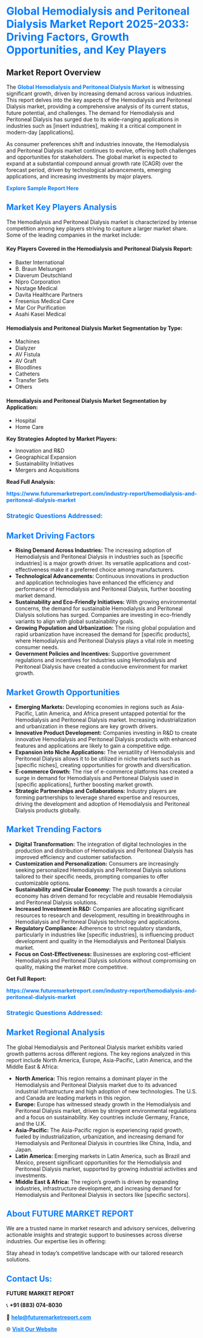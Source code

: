 <h1 style="color: #007BFF;">Global Hemodialysis and Peritoneal Dialysis Market Report 2025-2033: Driving Factors, Growth Opportunities, and Key Players</h1>

<section id="overview">
<h2>Market Report Overview</h2>
<p>The <a href="https://www.futuremarketreport.com/industry-report/hemodialysis-and-peritoneal-dialysis-market" style="color: #007BFF; text-decoration: none;"><strong>Global Hemodialysis and Peritoneal Dialysis Market</strong></a> is witnessing significant growth, driven by increasing demand across various industries. This report delves into the key aspects of the Hemodialysis and Peritoneal Dialysis market, providing a comprehensive analysis of its current status, future potential, and challenges. The demand for Hemodialysis and Peritoneal Dialysis has surged due to its wide-ranging applications in industries such as [insert industries], making it a critical component in modern-day [applications].</p>
<p>As consumer preferences shift and industries innovate, the Hemodialysis and Peritoneal Dialysis market continues to evolve, offering both challenges and opportunities for stakeholders. The global market is expected to expand at a substantial compound annual growth rate (CAGR) over the forecast period, driven by technological advancements, emerging applications, and increasing investments by major players.</p>
</section>

<section id="overview">
<p><a href="https://www.futuremarketreport.com/request-sample/reportId=84226" style="color: #007BFF; text-decoration: none;"><strong>Explore Sample Report Here</strong></a></p>
</section>

<section id="key-players">
<h2 style="color: #007BFF;">Market Key Players Analysis</h2>
<p>The Hemodialysis and Peritoneal Dialysis market is characterized by intense competition among key players striving to capture a larger market share. Some of the leading companies in the market include:</p>
<h4>Key Players Covered in the Hemodialysis and Peritoneal Dialysis Report:</h4>
<ul><li>Baxter International</li><li>B. Braun Melsungen</li><li>Diaverum Deutschland</li><li>Nipro Corporation</li><li>Nxstage Medical</li><li>Davita Healthcare Partners</li><li>Fresenius Medical Care</li><li>Mar Cor Purification</li><li>Asahi Kasei Medical</li></ul>
<h4>Hemodialysis and Peritoneal Dialysis Market Segmentation by Type:</h4>
<ul><li>Machines</li><li>Dialyzer</li><li>AV Fistula</li><li>AV Graft</li><li>Bloodlines</li><li>Catheters</li><li>Transfer Sets</li><li>Others</li></ul>

<h4>Hemodialysis and Peritoneal Dialysis Market Segmentation by Application:</h4>
<ul><li>Hospital</li><li>Home Care</li></ul>
<p><strong>Key Strategies Adopted by Market Players:</strong></p>
<ul>
<li>Innovation and R&D</li>
<li>Geographical Expansion</li>
<li>Sustainability Initiatives</li>
<li>Mergers and Acquisitions</li>
</ul>
</section>

<section>
<p><strong>Read Full Analysis: </strong></p><a href="https://www.futuremarketreport.com/industry-report/hemodialysis-and-peritoneal-dialysis-market" style="color: #007BFF; text-decoration: none;"><strong>https://www.futuremarketreport.com/industry-report/hemodialysis-and-peritoneal-dialysis-market</strong></a>
<h3 style="color: #007BFF;">Strategic Questions Addressed:</h3>
</section>

<section id="driving-factors">
<h2 style="color: #007BFF;">Market Driving Factors</h2>
<ul>
<li><strong>Rising Demand Across Industries:</strong> The increasing adoption of Hemodialysis and Peritoneal Dialysis in industries such as [specific industries] is a major growth driver. Its versatile applications and cost-effectiveness make it a preferred choice among manufacturers.</li>
<li><strong>Technological Advancements:</strong> Continuous innovations in production and application technologies have enhanced the efficiency and performance of Hemodialysis and Peritoneal Dialysis, further boosting market demand.</li>
<li><strong>Sustainability and Eco-Friendly Initiatives:</strong> With growing environmental concerns, the demand for sustainable Hemodialysis and Peritoneal Dialysis solutions has surged. Companies are investing in eco-friendly variants to align with global sustainability goals.</li>
<li><strong>Growing Population and Urbanization:</strong> The rising global population and rapid urbanization have increased the demand for [specific products], where Hemodialysis and Peritoneal Dialysis plays a vital role in meeting consumer needs.</li>
<li><strong>Government Policies and Incentives:</strong> Supportive government regulations and incentives for industries using Hemodialysis and Peritoneal Dialysis have created a conducive environment for market growth.</li>
</ul>
</section>

<section id="growth-opportunities">
<h2 style="color: #007BFF;">Market Growth Opportunities</h2>
<ul>
<li><strong>Emerging Markets:</strong> Developing economies in regions such as Asia-Pacific, Latin America, and Africa present untapped potential for the Hemodialysis and Peritoneal Dialysis market. Increasing industrialization and urbanization in these regions are key growth drivers.</li>
<li><strong>Innovative Product Development:</strong> Companies investing in R&D to create innovative Hemodialysis and Peritoneal Dialysis products with enhanced features and applications are likely to gain a competitive edge.</li>
<li><strong>Expansion into Niche Applications:</strong> The versatility of Hemodialysis and Peritoneal Dialysis allows it to be utilized in niche markets such as [specific niches], creating opportunities for growth and diversification.</li>
<li><strong>E-commerce Growth:</strong> The rise of e-commerce platforms has created a surge in demand for Hemodialysis and Peritoneal Dialysis used in [specific applications], further boosting market growth.</li>
<li><strong>Strategic Partnerships and Collaborations:</strong> Industry players are forming partnerships to leverage shared expertise and resources, driving the development and adoption of Hemodialysis and Peritoneal Dialysis products globally.</li>
</ul>
</section>

<section id="trending-factors">
<h2 style="color: #007BFF;">Market Trending Factors</h2>
<ul>
<li><strong>Digital Transformation:</strong> The integration of digital technologies in the production and distribution of Hemodialysis and Peritoneal Dialysis has improved efficiency and customer satisfaction.</li>
<li><strong>Customization and Personalization:</strong> Consumers are increasingly seeking personalized Hemodialysis and Peritoneal Dialysis solutions tailored to their specific needs, prompting companies to offer customizable options.</li>
<li><strong>Sustainability and Circular Economy:</strong> The push towards a circular economy has driven demand for recyclable and reusable Hemodialysis and Peritoneal Dialysis solutions.</li>
<li><strong>Increased Investment in R&D:</strong> Companies are allocating significant resources to research and development, resulting in breakthroughs in Hemodialysis and Peritoneal Dialysis technology and applications.</li>
<li><strong>Regulatory Compliance:</strong> Adherence to strict regulatory standards, particularly in industries like [specific industries], is influencing product development and quality in the Hemodialysis and Peritoneal Dialysis market.</li>
<li><strong>Focus on Cost-Effectiveness:</strong> Businesses are exploring cost-efficient Hemodialysis and Peritoneal Dialysis solutions without compromising on quality, making the market more competitive.</li>
</ul>
</section>

<section>
<p><strong>Get Full Report: </strong></p><a href="https://www.futuremarketreport.com/industry-report/hemodialysis-and-peritoneal-dialysis-market" style="color: #007BFF; text-decoration: none;"><strong>https://www.futuremarketreport.com/industry-report/hemodialysis-and-peritoneal-dialysis-market</strong></a>
<h3 style="color: #007BFF;">Strategic Questions Addressed:</h3>
</section>


<section id="regional-analysis">
<h2 style="color: #007BFF;">Market Regional Analysis</h2>
<p>The global Hemodialysis and Peritoneal Dialysis market exhibits varied growth patterns across different regions. The key regions analyzed in this report include North America, Europe, Asia-Pacific, Latin America, and the Middle East & Africa:</p>
<ul>
<li><strong>North America:</strong> This region remains a dominant player in the Hemodialysis and Peritoneal Dialysis market due to its advanced industrial infrastructure and high adoption of new technologies. The U.S. and Canada are leading markets in this region.</li>
<li><strong>Europe:</strong> Europe has witnessed steady growth in the Hemodialysis and Peritoneal Dialysis market, driven by stringent environmental regulations and a focus on sustainability. Key countries include Germany, France, and the U.K.</li>
<li><strong>Asia-Pacific:</strong> The Asia-Pacific region is experiencing rapid growth, fueled by industrialization, urbanization, and increasing demand for Hemodialysis and Peritoneal Dialysis in countries like China, India, and Japan.</li>
<li><strong>Latin America:</strong> Emerging markets in Latin America, such as Brazil and Mexico, present significant opportunities for the Hemodialysis and Peritoneal Dialysis market, supported by growing industrial activities and investments.</li>
<li><strong>Middle East & Africa:</strong> The region’s growth is driven by expanding industries, infrastructure development, and increasing demand for Hemodialysis and Peritoneal Dialysis in sectors like [specific sectors].</li>
</ul>
</section>

<footer>
<h2 style="color: #007BFF;">About FUTURE MARKET REPORT</h2>
<p>We are a trusted name in market research and advisory services, delivering actionable insights and strategic support to businesses across diverse industries. Our expertise lies in offering:</p>

<p>Stay ahead in today’s competitive landscape with our tailored research solutions.</p>

<h2 style="color: #007BFF;">Contact Us:</h2>
<p><strong>FUTURE MARKET REPORT</strong></p>
<p>📞 <strong>+91 (883) 074-8030</strong></p>
<p>📧 <strong><a href="mailto:help@futuremarketreport.com" style="color: #007BFF;">help@futuremarketreport.com</a></strong></p>
<p>🌐 <strong><a href="https://www.futuremarketreport.com/" style="color: #007BFF;">Visit Our Website</a></strong></p>
</footer>
